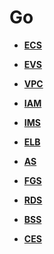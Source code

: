 # Go<a name="sdk_13_0000"></a>

-   **[ECS](GO-ECS.md)**  

-   **[EVS](GO-EVS.md)**  

-   **[VPC](GO-VPC.md)**  

-   **[IAM](GO-IAM.md)**  

-   **[IMS](GO-IMS.md)**  

-   **[ELB](GO-ELB.md)**  

-   **[AS](GO-AS.md)**  

-   **[FGS](GO-FGS.md)**  

-   **[RDS](GO-RDS.md)**  

-   **[BSS](GO-BSS.md)**  

-   **[CES](GO-CES.md)**  


